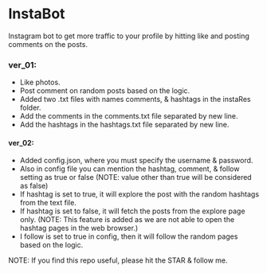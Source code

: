 # InstaBot
Instagram bot to get more traffic to your profile by hitting like and posting comments on the posts.
### ver_01:
- Like photos.
- Post comment on random posts based on the logic.
- Added two .txt files with names comments, & hashtags in the instaRes folder.
- Add the comments in the comments.txt file separated by new line.
- Add the hashtags in the hashtags.txt file separated by new line.

#### ver_02:
- Added config.json, where you must specify the username & password.
- Also in config file you can mention the hashtag, comment, & follow setting as true or false (NOTE: value other than true will be considered as false)
- If hashtag is set to true, it will explore the post with the random hashtags from the text file.
- If hashtag is set to false, it will fetch the posts from the explore page only. (NOTE: This feature is added as we are not able to open the hashtag pages in the web browser.)
- I follow is set to true in config, then it will follow the random pages based on the logic.

NOTE: If you find this repo useful, please hit the STAR & follow me.
